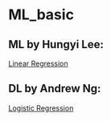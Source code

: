 # ML_basic

## ML by Hungyi Lee:

[Linear Regression](https://github.com/liddalidd/ML_basic/tree/master/ML%20by%20Hungyi%20Lee/Linear_Regression)

## DL by Andrew Ng:

[Logistic Regression](https://github.com/liddalidd/ML_basic/tree/master/DL%20by%20Andrew%20Ng/Neural%20Network%20and%20Deep%20Learning/2.Neural%20Networks%20Basics/Programming-Assignments)
